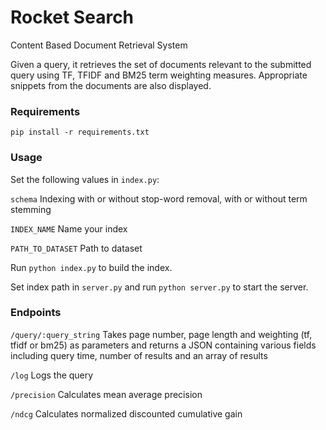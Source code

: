# Rocket Search

Content Based Document Retrieval System

Given a query, it retrieves the set of documents relevant to the submitted query using TF, TFIDF and BM25 term weighting measures. Appropriate snippets from the documents are also displayed.

### Requirements

```
pip install -r requirements.txt
```
### Usage

Set the following values in `index.py`:

`schema` Indexing with or without stop-word removal, with or without term stemming

`INDEX_NAME` Name your index

`PATH_TO_DATASET` Path to dataset

Run `python index.py` to build the index.

Set index path in `server.py` and run `python server.py` to start the server.

### Endpoints

`/query/:query_string` Takes page number, page length and weighting (tf, tfidf or bm25) as parameters and returns a JSON containing various fields including query time, number of results and an array of results

`/log` Logs the query

`/precision` Calculates mean average precision

`/ndcg` Calculates normalized discounted cumulative gain
